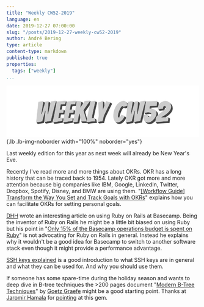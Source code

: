 ```yaml
---
title: "Weekly CW52-2019"
language: en
date: 2019-12-27 07:00:00
slug: "/posts/2019-12-27-weekly-cw52-2019"
author: André Bering
type: article
content-type: markdown
published: true
properties:
  tags: ["weekly"]
...
```


![Weekly CW52](weekly-cw52.svg){.lb .lb-img-noborder width="100%" noborder="yes"}

Last weekly edition for this year as next week will already be New Year's Eve.

Recently I've read more and more things about OKRs. OKR has a long history that can be traced back to 1954. Lately OKR got more and more attention because big companies like IBM, Google, LinkedIn, Twitter, Dropbox, Spotify, Disney, and BMW are using them. "[[Workflow Guide] Transform the Way You Set and Track Goals with OKRs](https://doist.com/blog/okrs/)" explains how you can facilitate OKRs for setting personal goals.

[DHH](https://twitter.com/dhh) wrote an interesting article on using Ruby on Rails at Basecamp. Being the inventor of Ruby on Rails he might be a little bit biased on using Ruby but his point in "[Only 15% of the Basecamp operations budget is spent on Ruby](https://m.signalvnoise.com/only-15-of-the-basecamp-operations-budget-is-spent-on-ruby/)" is not advocating for Ruby on Rails in general. Instead he explains why it wouldn't be a good idea for Basecamp to switch to another software stack even though it might provide a performance advantage.

[SSH keys explained](https://dev.to/rmoff/ssh-keys-explained-2e2l) is a good introduction to what SSH keys are in general and what they can be used for. And why you should use them.

If someone has some spare-time during the holiday season and wants to deep dive in B-tree techniques the >200 pages document "[Modern B-Tree Techniques](https://citeseerx.ist.psu.edu/viewdoc/download;jsessionid=77EB0987D34F57F0072387D283D4904A?doi=10.1.1.219.7269&rep=rep1&type=pdf)" by [Goetz Graefe](https://dblp.uni-trier.de/pers/hd/g/Graefe:Goetz) might be a good starting point. Thanks at [Jaromir Hamala](https://twitter.com/jerrinot) for [pointing](https://twitter.com/jerrinot/status/1204372209638236160) at this gem.

